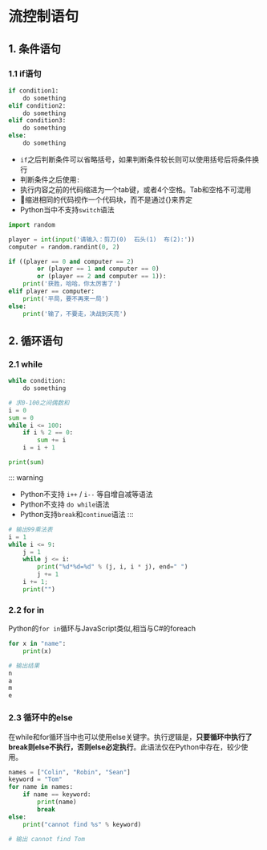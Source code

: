 # 流控制语句

## 1. 条件语句
### 1.1 if语句
```py
if condition1:
    do something
elif condition2:
    do something
elif condition3:
    do something
else:
    do something
```
* `if`之后判断条件可以省略括号，如果判断条件较长则可以使用括号后将条件换行
* 判断条件之后使用`:`
* 执行内容之前的代码缩进为一个tab键，或者4个空格。Tab和空格不可混用
* 缩进相同的代码视作一个代码块，而不是通过{}来界定
* Python当中不支持`switch`语法

```py
import random

player = int(input('请输入：剪刀(0)  石头(1)  布(2):'))
computer = random.randint(0, 2)

if ((player == 0 and computer == 2)
        or (player == 1 and computer == 0)
        or (player == 2 and computer == 1)):
    print('获胜，哈哈，你太厉害了')
elif player == computer:
    print('平局，要不再来一局')
else:
    print('输了，不要走，决战到天亮')
```

## 2. 循环语句
### 2.1 while

```py
while condition:
    do something
```

```py
# 求0-100之间偶数和
i = 0
sum = 0
while i <= 100:
    if i % 2 == 0:
        sum += i
    i = i + 1

print(sum)
```
::: warning
* Python不支持 `i++` / `i--` 等自增自减等语法
* Python不支持 `do while`语法
* Python支持`break`和`continue`语法
:::

```py
# 输出99乘法表
i = 1
while i <= 9:
    j = 1
    while j <= i:
        print("%d*%d=%d" % (j, i, i * j), end=" ")
        j += 1
    i += 1;
    print("")
```

### 2.2 for in
Python的`for in`循环与JavaScript类似,相当与C#的foreach
```py
for x in "name":
    print(x)

# 输出结果
n
a
m
e
```

### 2.3 循环中的else
在while和for循环当中也可以使用else关键字。执行逻辑是，**只要循环中执行了break则else不执行，否则else必定执行**。此语法仅在Python中存在，较少使用。

```py
names = ["Colin", "Robin", "Sean"]
keyword = "Tom"
for name in names:
    if name == keyword:
        print(name)
        break
else:
    print("cannot find %s" % keyword)

# 输出 cannot find Tom
```